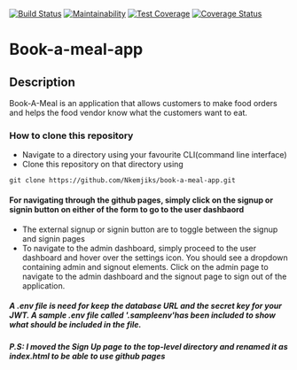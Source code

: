 [![Build Status](https://travis-ci.org/Nkemjiks/book-a-meal-app.svg?branch=development)](https://travis-ci.org/Nkemjiks/book-a-meal-app)
[![Maintainability](https://api.codeclimate.com/v1/badges/db45d21cf0c9b41aa619/maintainability)](https://codeclimate.com/github/Nkemjiks/book-a-meal-app/maintainability)
[![Test Coverage](https://api.codeclimate.com/v1/badges/db45d21cf0c9b41aa619/test_coverage)](https://codeclimate.com/github/Nkemjiks/book-a-meal-app/test_coverage)
[![Coverage Status](https://coveralls.io/repos/github/Nkemjiks/book-a-meal-app/badge.svg?branch=development)](https://coveralls.io/github/Nkemjiks/book-a-meal-app?branch=development)

# Book-a-meal-app

## Description
Book-A-Meal is an application that allows customers to make food orders and helps the food vendor know what the customers want to eat. 

### How to clone this repository
+   Navigate to a directory using your favourite CLI(command line interface)
+   Clone this repository on that directory using 
```
git clone https://github.com/Nkemjiks/book-a-meal-app.git
```

#### For navigating through the github pages, simply click on the signup or signin button on either of the form to go to the user dashbaord
+ The external signup or signin button are to toggle between the signup and signin pages
+ To navigate to the admin dashboard, simply proceed to the user dashboard and hover over the settings icon. You should see a dropdown containing admin and signout elements. Click on the admin page to navigate to the admin dashboard and the signout page to sign out of the application.

##### A .env file is need for keep the database URL and the secret key for your JWT. A sample .env file called '.sampleenv'has been included to show what should be included in the file.
 
##### P.S: I moved the Sign Up page to the top-level directory and renamed it as index.html to be able to use github pages
